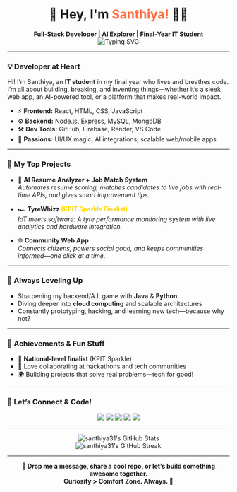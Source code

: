 <!-- Profile README for santhiya31 -->

<h1 align="center">🚀 Hey, I'm <span style="color:#FF7043;">Santhiya!</span> 👩‍💻</h1>
<p align="center">
  <b>Full-Stack Developer | AI Explorer | Final-Year IT Student</b><br>
  <img src="https://readme-typing-svg.demolab.com?font=Fira+Code&duration=2200&pause=600&color=FF7043&vCenter=true&center=true&width=420&lines=Fueled+by+Code+%26+Curiosity;Building+Future-Ready+Tech;AI+%26+UX+Fanatic;Always+Hacking+on+Something+New!" alt="Typing SVG" />
</p>

---

### 💡 Developer at Heart

Hi! I’m Santhiya, an <b>IT student</b> in my final year who lives and breathes code. I’m all about building, breaking, and inventing things—whether it’s a sleek web app, an AI-powered tool, or a platform that makes real-world impact.

- ⚡ **Frontend:** React, HTML, CSS, JavaScript  
- ⚙️ **Backend:** Node.js, Express, MySQL, MongoDB  
- 🛠️ **Dev Tools:** GitHub, Firebase, Render, VS Code  
- 🎨 **Passions:** UI/UX magic, AI integrations, scalable web/mobile apps

---

### 🌟 My Top Projects

- 📝 <b>AI Resume Analyzer + Job Match System</b>  
  <i>Automates resume scoring, matches candidates to live jobs with real-time APIs, and gives smart improvement tips.</i>

- 🏎️ <b>TyreWhizz <span style="color:#FFD700;">(KPIT Sparkle Finalist)</span></b>  
  <i>IoT meets software: A tyre performance monitoring system with live analytics and hardware integration.</i>

- 🌐 <b>Community Web App</b>  
  <i>Connects citizens, powers social good, and keeps communities informed—one click at a time.</i>

---

### 🧠 Always Leveling Up

- Sharpening my backend/A.I. game with <b>Java</b> & <b>Python</b>
- Diving deeper into <b>cloud computing</b> and scalable architectures
- Constantly prototyping, hacking, and learning new tech—because why not?

---

### 🏅 Achievements & Fun Stuff

- 🥇 <b>National-level finalist</b> (KPIT Sparkle)
- 💬 Love collaborating at hackathons and tech communities
- 🌍 Building projects that solve real problems—tech for good!

---

### 🌈 Let’s Connect & Code!

<p align="center">
  <a href="https://www.linkedin.com/in/santhiya-k12/" target="_blank"><img src="https://img.shields.io/badge/LinkedIn-0077B5?style=for-the-badge&logo=linkedin" /></a>
  <a href="https://github.com/santhiya31" target="_blank"><img src="https://img.shields.io/badge/GitHub-181717?style=for-the-badge&logo=github" /></a>
  <a href="https://santhiya31.github.io/MyPortfolio/" target="_blank"><img src="https://img.shields.io/badge/Portfolio-FF7043?style=for-the-badge&logo=Firefox-Browser&logoColor=white" /></a>
  <a href="https://www.hackerrank.com/profile/santhiya200331" target="_blank"><img src="https://img.shields.io/badge/HackerRank-2EC866?style=for-the-badge&logo=HackerRank&logoColor=white" /></a>
  <a href="https://www.codechef.com/users/sant31" target="_blank"><img src="https://img.shields.io/badge/CodeChef-5B4638?style=for-the-badge&logo=codechef" /></a>
</p>

---

<p align="center">
  <img src="https://github-readme-stats.vercel.app/api?username=santhiya31&show_icons=true&theme=radical" alt="santhiya31's GitHub Stats" />
  <br>
  <img src="https://github-readme-streak-stats.herokuapp.com/?user=santhiya31&theme=radical" alt="santhiya31's GitHub Streak" />
</p>

---

<p align="center">
  <b>💬 Drop me a message, share a cool repo, or let’s build something awesome together.<br>
  Curiosity > Comfort Zone. Always. 🚀</b>
</p>
